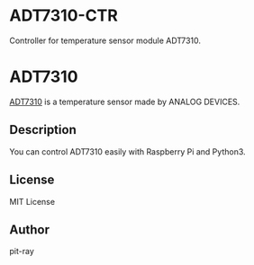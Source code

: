 # ADT7310-CTR
Controller for temperature sensor module ADT7310.  

# ADT7310
<a href="https://www.analog.com/en/products/adt7310.html#product-overview">ADT7310</a> is a temperature sensor made by ANALOG DEVICES.  

## Description  
You can control ADT7310 easily with Raspberry Pi and Python3.

## License 
MIT License  

## Author  
pit-ray
